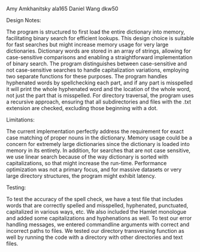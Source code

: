 Amy Amkhanitsky ala165
Daniel Wang dkw50

Design Notes:

The program is structured to first load the entire dictionary into memory, facilitating binary search for efficient lookups. This design choice is suitable for fast searches but might increase memory usage for very large dictionaries.
Dictionary words are stored in an array of strings, allowing for case-sensitive comparisons and enabling a straightforward implementation of binary search.
The program distinguishes between case-sensitive and not case-sensitive searches to handle capitalization variations, employing two separate functions for these purposes.
The program handles hyphenated words by spellchecking each part, and if any part is misspelled it will print the whole hyphenated word and the location of the whole word, not just the part that is misspelled.
For directory traversal, the program uses a recursive approach, ensuring that all subdirectories and files with the .txt extension are checked, excluding those beginning with a dot.

Limitations:

The current implementation perfectly address the requirement for exact case matching of proper nouns in the dictionary. 
Memory usage could be a concern for extremely large dictionaries since the dictionary is loaded into memory in its entirety.
In addition, for searches that are not case sensitive, we use linear search because of the way dictionary is sorted with capitalizations, so that might increase the run-time.
Performance optimization was not a primary focus, and for massive datasets or very large directory structures, the program might exhibit latency. 

Testing:

To test the accuracy of the spell check, we have a test file that includes words that are correctly spelled and misspelled, hyphenated, punctuated, capitalized in various ways, etc.
We also included the Hamlet monologue and added some capitalizations and hyphenations as well.
To test our error handling messages, we entered commandline arguments with correct and incorrect paths to files.
We tested our directory transversing function as well by running the code with a directory with other directories and text files.

